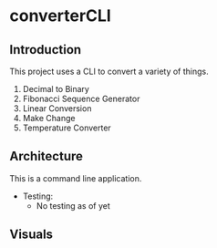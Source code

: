 # converterCLI
## Introduction
This project uses a CLI to convert a variety of things.

1. Decimal to Binary
2. Fibonacci Sequence Generator
3. Linear Conversion
4. Make Change
5. Temperature Converter

## Architecture

This is a command line application.

* Testing:
    * No testing as of yet

## Visuals

